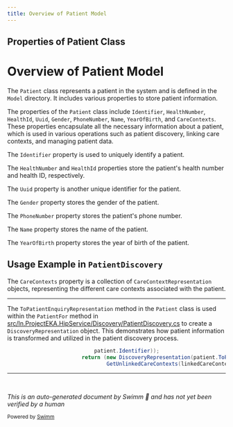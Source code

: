 ```yaml
---
title: Overview of Patient Model
---
```

## Properties of Patient Class

# Overview of Patient Model

The <SwmToken path="src/In.ProjectEKA.HipService/Discovery/PatientDiscovery.cs" pos="10:5:5" line-data="    using HipLibrary.Patient;">`Patient`</SwmToken> class represents a patient in the system and is defined in the <SwmToken path="src/In.ProjectEKA.HipService/Discovery/PatientDiscovery.cs" pos="11:7:7" line-data="    using HipLibrary.Patient.Model;">`Model`</SwmToken> directory. It includes various properties to store patient information.

The properties of the <SwmToken path="src/In.ProjectEKA.HipService/Discovery/PatientDiscovery.cs" pos="10:5:5" line-data="    using HipLibrary.Patient;">`Patient`</SwmToken> class include <SwmToken path="src/In.ProjectEKA.HipService/Discovery/PatientDiscovery.cs" pos="86:3:3" line-data="                            patient.Identifier));">`Identifier`</SwmToken>, `HealthNumber`, `HealthId`, <SwmToken path="src/In.ProjectEKA.HipService/Discovery/PatientDiscovery.cs" pos="147:15:15" line-data="                    var careContexts = await careContextRepository.GetCareContexts(patient.Uuid);">`Uuid`</SwmToken>, <SwmToken path="src/In.ProjectEKA.HipService/Discovery/PatientDiscovery.cs" pos="124:23:23" line-data="                    Log.Information(request.Patient?.Name + &quot; &quot; + request.Patient?.Gender.ToOpenMrsGender() + &quot; &quot; + request.Patient?.YearOfBirth?.ToString() + &quot; &quot; + phoneNumber);">`Gender`</SwmToken>, <SwmToken path="src/In.ProjectEKA.HipService/Discovery/PatientDiscovery.cs" pos="117:19:19" line-data="                        Log.Information(&quot;Phone Number&quot; + patients.First().PhoneNumber);">`PhoneNumber`</SwmToken>, <SwmToken path="src/In.ProjectEKA.HipService/Discovery/PatientDiscovery.cs" pos="106:20:20" line-data="                    Log.Information(&quot;User name -&gt; &quot; + request.Patient?.Name + &quot; healthId found -&gt; &quot; + healthId);">`Name`</SwmToken>, <SwmToken path="src/In.ProjectEKA.HipService/Discovery/PatientDiscovery.cs" pos="124:41:41" line-data="                    Log.Information(request.Patient?.Name + &quot; &quot; + request.Patient?.Gender.ToOpenMrsGender() + &quot; &quot; + request.Patient?.YearOfBirth?.ToString() + &quot; &quot; + phoneNumber);">`YearOfBirth`</SwmToken>, and <SwmToken path="src/In.ProjectEKA.HipService/Discovery/PatientDiscovery.cs" pos="155:3:3" line-data="                    patient.CareContexts = careContexts;">`CareContexts`</SwmToken>. These properties encapsulate all the necessary information about a patient, which is used in various operations such as patient discovery, linking care contexts, and managing patient data.

The <SwmToken path="src/In.ProjectEKA.HipService/Discovery/PatientDiscovery.cs" pos="86:3:3" line-data="                            patient.Identifier));">`Identifier`</SwmToken> property is used to uniquely identify a patient.

The `HealthNumber` and `HealthId` properties store the patient's health number and health ID, respectively.

The <SwmToken path="src/In.ProjectEKA.HipService/Discovery/PatientDiscovery.cs" pos="147:15:15" line-data="                    var careContexts = await careContextRepository.GetCareContexts(patient.Uuid);">`Uuid`</SwmToken> property is another unique identifier for the patient.

The <SwmToken path="src/In.ProjectEKA.HipService/Discovery/PatientDiscovery.cs" pos="124:23:23" line-data="                    Log.Information(request.Patient?.Name + &quot; &quot; + request.Patient?.Gender.ToOpenMrsGender() + &quot; &quot; + request.Patient?.YearOfBirth?.ToString() + &quot; &quot; + phoneNumber);">`Gender`</SwmToken> property stores the gender of the patient.

The <SwmToken path="src/In.ProjectEKA.HipService/Discovery/PatientDiscovery.cs" pos="117:19:19" line-data="                        Log.Information(&quot;Phone Number&quot; + patients.First().PhoneNumber);">`PhoneNumber`</SwmToken> property stores the patient's phone number.

The <SwmToken path="src/In.ProjectEKA.HipService/Discovery/PatientDiscovery.cs" pos="106:20:20" line-data="                    Log.Information(&quot;User name -&gt; &quot; + request.Patient?.Name + &quot; healthId found -&gt; &quot; + healthId);">`Name`</SwmToken> property stores the name of the patient.

The <SwmToken path="src/In.ProjectEKA.HipService/Discovery/PatientDiscovery.cs" pos="124:41:41" line-data="                    Log.Information(request.Patient?.Name + &quot; &quot; + request.Patient?.Gender.ToOpenMrsGender() + &quot; &quot; + request.Patient?.YearOfBirth?.ToString() + &quot; &quot; + phoneNumber);">`YearOfBirth`</SwmToken> property stores the year of birth of the patient.

## Usage Example in <SwmToken path="src/In.ProjectEKA.HipService/Discovery/PatientDiscovery.cs" pos="20:5:5" line-data="    public class PatientDiscovery : IPatientDiscovery">`PatientDiscovery`</SwmToken>

The <SwmToken path="src/In.ProjectEKA.HipService/Discovery/PatientDiscovery.cs" pos="155:3:3" line-data="                    patient.CareContexts = careContexts;">`CareContexts`</SwmToken> property is a collection of <SwmToken path="src/In.ProjectEKA.HipService/Discovery/PatientDiscovery.cs" pos="198:7:7" line-data="        private static IEnumerable&lt;CareContextRepresentation&gt; GetUnlinkedCareContexts(">`CareContextRepresentation`</SwmToken> objects, representing the different care contexts associated with the patient.

<SwmSnippet path="/src/In.ProjectEKA.HipService/Discovery/PatientDiscovery.cs" line="86">

---

The <SwmToken path="src/In.ProjectEKA.HipService/Discovery/PatientDiscovery.cs" pos="87:10:10" line-data="                        return (new DiscoveryRepresentation(patient.ToPatientEnquiryRepresentation(">`ToPatientEnquiryRepresentation`</SwmToken> method in the <SwmToken path="src/In.ProjectEKA.HipService/Discovery/PatientDiscovery.cs" pos="10:5:5" line-data="    using HipLibrary.Patient;">`Patient`</SwmToken> class is used within the <SwmToken path="src/In.ProjectEKA.HipService/Discovery/PatientDiscovery.cs" pos="51:17:17" line-data="        public virtual async Task&lt;ValueTuple&lt;DiscoveryRepresentation, ErrorRepresentation&gt;&gt; PatientFor(">`PatientFor`</SwmToken> method in <SwmPath>[src/In.ProjectEKA.HipService/Discovery/PatientDiscovery.cs](src/In.ProjectEKA.HipService/Discovery/PatientDiscovery.cs)</SwmPath> to create a <SwmToken path="src/In.ProjectEKA.HipService/Discovery/PatientDiscovery.cs" pos="87:6:6" line-data="                        return (new DiscoveryRepresentation(patient.ToPatientEnquiryRepresentation(">`DiscoveryRepresentation`</SwmToken> object. This demonstrates how patient information is transformed and utilized in the patient discovery process.

```c#
                            patient.Identifier));
                        return (new DiscoveryRepresentation(patient.ToPatientEnquiryRepresentation(
                                GetUnlinkedCareContexts(linkedCareContexts, patient))),
```

---

</SwmSnippet>

&nbsp;

*This is an auto-generated document by Swimm 🌊 and has not yet been verified by a human*

<SwmMeta version="3.0.0" repo-id="Z2l0aHViJTNBJTNBaGlwLXNlcnZpY2UlM0ElM0FTd2ltbS1EZW1v" repo-name="hip-service"><sup>Powered by [Swimm](/)</sup></SwmMeta>
